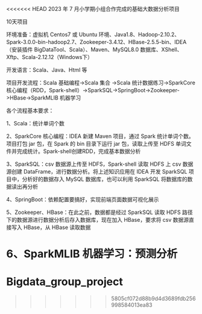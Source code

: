 <<<<<<< HEAD
2023 年 7 月小学期小组合作完成的基础大数据分析项目

10天项目

环境准备：虚拟机 Centos7 或 Ubuntu 环境、Java1.8、Hadoop-2.10.2、Spark-3.0.0-bin-hadoop2.7、Zookeeper-3.4.12、HBase-2.5.5-bin、IDEA（安装插件 BigDataTool、Scala）、Maven、MySQL8.0 数据库、XShell、Xftp、Scala-2.12.12（Windows下）

开发语言：Scala、Java、Html 等

项目开发流程：Scala 基础编程->Scala 集合 ->Scala 统计数据练习->SparkCore 核心编程（RDD，Spark-shell）->SparkSQL->SpringBoot->Zookeeper->HBase->SparkMLIB 机器学习

各个流程基本要求：

1、Scala：统计单词个数

2、SparkCore 核心编程：IDEA 新建 Maven 项目，通过 Spark 统计单词个数。项目打包 jar 包，在 Spark 的 bin 目录下运行 jar 包，读取上传至 HDFS 单词文件并完成统计。Spark-shell创建RDD，完成基本数据分析

3、SparkSQL：csv 数据源上传至 HDFS，Spark-shell 读取 HDFS 上 csv 数据源创建 DataFrame，进行数据分析。将上述知识应用在 IDEA 开发 SparkSQL 项目中，分析好的数据存入 MySQL 数据库，也可以利用 SparkSQL 将数据库的数据读出再分析

4、SpringBoot：依赖配置要搞好，实现前端页面数据可视化展示

5、Zookeeper、HBase：在此之前，数据都是经过 SparkSQL 读取 HDFS 路径下的数据源进行数据分析后存入数据库，现在加入 HBase，要求将 csv 数据源直接写入 HBase，从 HBase 读取数据

6、SparkMLIB 机器学习：预测分析
=======
# Bigdata_group_project
>>>>>>> 5805cf072d88b9d4d3689fdb256998584013ea83
